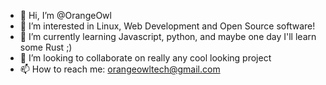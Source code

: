 - 👋 Hi, I’m @OrangeOwl
- 👀 I’m interested in Linux, Web Development and Open Source software!
- 🌱 I’m currently learning Javascript, python, and maybe one day I'll learn some Rust ;)
- 💞️ I’m looking to collaborate on really any cool looking project
- 📫 How to reach me: orangeowltech@gmail.com
